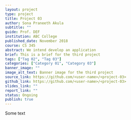 ```yaml
---
layout: project
type: project
title: Project 03
author: Sona Praneeth Akula
subtitle: ""
guide: Prof. DEF
institution: ABC College
published_date: November 2018
course: CS 345
abstract: We intend develop an application
brief: This is a brief for the third project
tags: ["Tag 02", "Tag 03"]
categories: ["Category 01", "Category 03"]
banner_image: ""
image_alt_text: Banner image for the third project
source_link: https://github.com/<user-name>/<project-03>
github_link: https://github.com/<user-name>/<project-03>
slides_link: ""
report_link: ""
status: Ongoing
publish: true
---
```


Some text